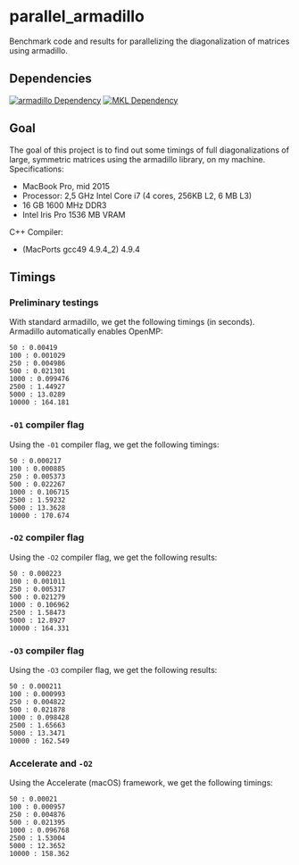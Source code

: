 # parallel_armadillo

Benchmark code and results for parallelizing the diagonalization of matrices using armadillo.


## Dependencies
[![armadillo Dependency](https://img.shields.io/badge/eigen-8+-blue.svg)](http://arma.sourceforge.net)
[![MKL Dependency](https://img.shields.io/badge/MKL-2018-blue.svg)](https://software.intel.com/en-us/mkl)


## Goal

The goal of this project is to find out some timings of full diagonalizations of large, symmetric matrices using the armadillo library, on my machine. Specifications:
 * MacBook Pro, mid 2015
 * Processor: 2,5 GHz Intel Core i7 (4 cores, 256KB L2, 6 MB L3)
 * 16 GB 1600 MHz DDR3
 * Intel Iris Pro 1536 MB VRAM

C++ Compiler:
 * (MacPorts gcc49 4.9.4_2) 4.9.4


## Timings

### Preliminary testings
With standard armadillo, we get the following timings (in seconds). Armadillo automatically enables OpenMP:

    50 : 0.00419
    100 : 0.001029
    250 : 0.004986
    500 : 0.021301
    1000 : 0.099476
    2500 : 1.44927
    5000 : 13.0289
    10000 : 164.181


### `-01` compiler flag
Using the `-01` compiler flag, we get the following timings:

    50 : 0.000217
    100 : 0.000885
    250 : 0.005373
    500 : 0.022267
    1000 : 0.106715
    2500 : 1.59232
    5000 : 13.3628
    10000 : 170.674



### `-O2` compiler flag
Using the `-O2` compiler flag, we get the following results:

    50 : 0.000223
    100 : 0.001011
    250 : 0.005317
    500 : 0.021279
    1000 : 0.106962
    2500 : 1.58473
    5000 : 12.8927
    10000 : 164.331


### `-O3` compiler flag
Using the `-O3` compiler flag, we get the following results:

    50 : 0.000211
    100 : 0.000993
    250 : 0.004822
    500 : 0.021878
    1000 : 0.098428
    2500 : 1.65663
    5000 : 13.3471
    10000 : 162.549

### Accelerate and `-O2`
Using the Accelerate (macOS) framework, we get the following timings:

    50 : 0.00021
    100 : 0.000957
    250 : 0.004876
    500 : 0.021395
    1000 : 0.096768
    2500 : 1.53004
    5000 : 12.3652
    10000 : 158.362
